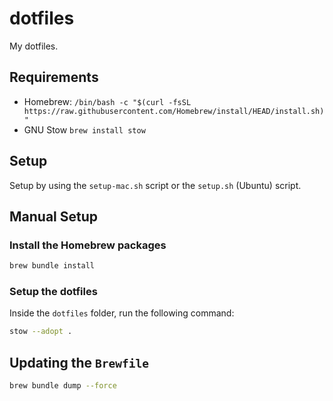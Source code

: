 # dotfiles

My dotfiles.

## Requirements

- Homebrew: `/bin/bash -c "$(curl -fsSL https://raw.githubusercontent.com/Homebrew/install/HEAD/install.sh)"`
- GNU Stow `brew install stow`

## Setup

Setup by using the `setup-mac.sh` script or the `setup.sh` (Ubuntu) script.

## Manual Setup

### Install the Homebrew packages

```bash
brew bundle install
```

### Setup the dotfiles

Inside the `dotfiles` folder, run the following command:

```bash
stow --adopt .
```

## Updating the `Brewfile`

```bash
brew bundle dump --force
```
